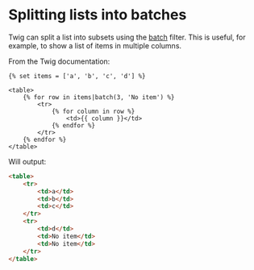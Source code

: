 Splitting lists into batches
=====

Twig can split a list into subsets using the [batch](https://twig.symfony.com/doc/3.x/filters/batch.html) filter. This is useful, for example, to show a list of items in multiple columns.

From the Twig documentation:

```twig
{% set items = ['a', 'b', 'c', 'd'] %}

<table>
    {% for row in items|batch(3, 'No item') %}
        <tr>
            {% for column in row %}
                <td>{{ column }}</td>
            {% endfor %}
        </tr>
    {% endfor %}
</table>
```

Will output:

```html
<table>
    <tr>
        <td>a</td>
        <td>b</td>
        <td>c</td>
    </tr>
    <tr>
        <td>d</td>
        <td>No item</td>
        <td>No item</td>
    </tr>
</table>
```
